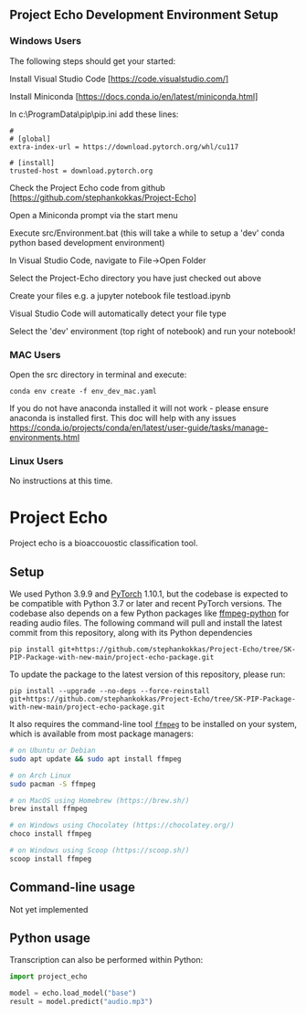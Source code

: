 ## Project Echo Development Environment Setup

### Windows Users

The following steps should get your started:

Install Visual Studio Code [https://code.visualstudio.com/]

Install Miniconda [https://docs.conda.io/en/latest/miniconda.html]

In c:\ProgramData\pip\pip.ini add these lines:

```
#
# [global]
extra-index-url = https://download.pytorch.org/whl/cu117

# [install]
trusted-host = download.pytorch.org
```

Check the Project Echo code from github [https://github.com/stephankokkas/Project-Echo]

Open a Miniconda prompt via the start menu

Execute src/Environment.bat (this will take a while to setup a 'dev' conda python based development environment)

In Visual Studio Code, navigate to File->Open Folder

Select the Project-Echo directory you have just checked out above

Create your files e.g. a jupyter notebook file testload.ipynb

Visual Studio Code will automatically detect your file type

Select the 'dev' environment (top right of notebook) and run your notebook!

### MAC Users

Open the src directory in terminal and execute:

```
conda env create -f env_dev_mac.yaml
```

If you do not have anaconda installed it will not work - please ensure anaconda is installed first.
 This doc will help with any issues https://conda.io/projects/conda/en/latest/user-guide/tasks/manage-environments.html


### Linux Users

No instructions at this time.




# Project Echo

Project echo is a bioaccouostic classification tool.


## Setup

We used Python 3.9.9 and [PyTorch](https://pytorch.org/) 1.10.1, but the codebase is expected to be compatible with Python 3.7 or later and recent PyTorch versions. The codebase also depends on a few Python packages like [ffmpeg-python](https://github.com/kkroening/ffmpeg-python) for reading audio files. The following command will pull and install the latest commit from this repository, along with its Python dependencies 

    pip install git+https://github.com/stephankokkas/Project-Echo/tree/SK-PIP-Package-with-new-main/project-echo-package.git

To update the package to the latest version of this repository, please run:

    pip install --upgrade --no-deps --force-reinstall git+https://github.com/stephankokkas/Project-Echo/tree/SK-PIP-Package-with-new-main/project-echo-package.git

It also requires the command-line tool [`ffmpeg`](https://ffmpeg.org/) to be installed on your system, which is available from most package managers:

```bash
# on Ubuntu or Debian
sudo apt update && sudo apt install ffmpeg

# on Arch Linux
sudo pacman -S ffmpeg

# on MacOS using Homebrew (https://brew.sh/)
brew install ffmpeg

# on Windows using Chocolatey (https://chocolatey.org/)
choco install ffmpeg

# on Windows using Scoop (https://scoop.sh/)
scoop install ffmpeg
```

## Command-line usage

Not yet implemented


## Python usage

Transcription can also be performed within Python: 

```python
import project_echo

model = echo.load_model("base")
result = model.predict("audio.mp3")
```
